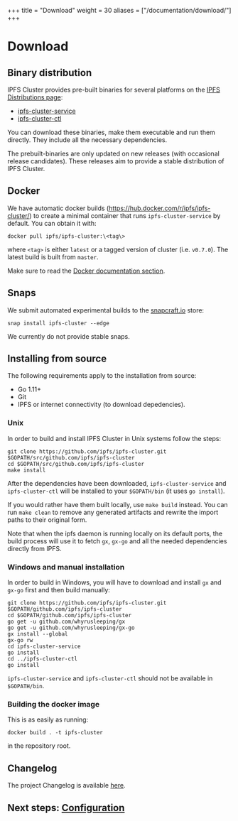 +++
title = "Download"
weight = 30
aliases = ["/documentation/download/"]
+++


# Download

## Binary distribution

IPFS Cluster provides pre-built binaries for several platforms on the [IPFS Distributions page](https://dist.ipfs.io):

* [ipfs-cluster-service](https://dist.ipfs.io/#ipfs-cluster-service)
* [ipfs-cluster-ctl](https://dist.ipfs.io/#ipfs-cluster-ctl)

You can download these binaries, make them executable and run them directly. They include all the necessary dependencies.

The prebuilt-binaries are only updated on new releases (with occasional release candidates). These releases aim to provide a stable distribution of IPFS Cluster.


## Docker

We have automatic docker builds (https://hub.docker.com/r/ipfs/ipfs-cluster/) to create a minimal container that runs `ipfs-cluster-service` by default. You can obtain it with:

```
docker pull ipfs/ipfs-cluster:\<tag\>
```

where `<tag>` is either `latest` or a tagged version of cluster (i.e. `v0.7.0`). The latest build is built from `master`.

<div class="tipbox tip">Make sure to read the <a href="/documentation/deployment/docker">Docker documentation section</a>.</div>

## Snaps

We submit automated experimental builds to the [snapcraft.io](https://snapcraft.io) store:

```
snap install ipfs-cluster --edge
```

We currently do not provide stable snaps.

## Installing from source

The following requirements apply to the installation from source:

* Go 1.11+
* Git
* IPFS or internet connectivity (to download depedencies).

### Unix

In order to build and install IPFS Cluster in Unix systems follow the steps:

```
git clone https://github.com/ipfs/ipfs-cluster.git $GOPATH/src/github.com/ipfs/ipfs-cluster
cd $GOPATH/src/github.com/ipfs/ipfs-cluster
make install
```

After the dependencies have been downloaded, `ipfs-cluster-service` and `ipfs-cluster-ctl` will be installed to your `$GOPATH/bin` (it uses `go install`).

If you would rather have them built locally, use `make build` instead. You can run `make clean` to remove any generated artifacts and rewrite the import paths to their original form.

Note that when the ipfs daemon is running locally on its default ports, the build process will use it to fetch `gx`, `gx-go` and all the needed dependencies directly from IPFS.

### Windows and manual installation

In order to build in Windows, you will have to download and install `gx` and `gx-go` first and then build manually:

```
git clone https://github.com/ipfs/ipfs-cluster.git $GOPATH/github.com/ipfs/ipfs-cluster
cd $GOPATH/github.com/ipfs/ipfs-cluster
go get -u github.com/whyrusleeping/gx
go get -u github.com/whyrusleeping/gx-go
gx install --global
gx-go rw
cd ipfs-cluster-service
go install
cd ../ipfs-cluster-ctl
go install
```

`ipfs-cluster-service` and `ipfs-cluster-ctl` should not be available in `$GOPATH/bin`.


### Building the docker image

This is as easily as running:

```
docker build . -t ipfs-cluster
```

in the repository root.

## Changelog

The project Changelog is available [here](https://github.com/ipfs/ipfs-cluster/blob/master/CHANGELOG.md).

## Next steps: [Configuration](/documentation/configuration)
